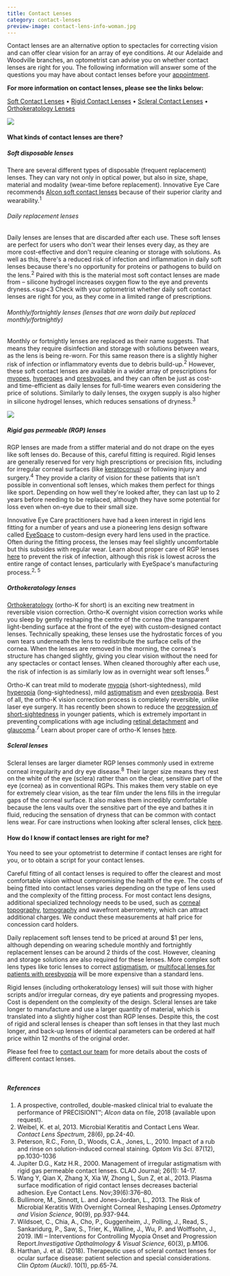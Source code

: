 ```yaml
---
title: Contact Lenses
category: contact-lenses
preview-image: contact-lens-info-woman.jpg
---
```

<div class="employee-heading">
<p><p>Contact lenses are an alternative option to spectacles for correcting vision and can offer clear vision for an array of eye conditions. At our Adelaide and Woodville branches, an optometrist can advise you on whether contact lenses are right for you. The following information will answer some of the questions you may have about contact lenses before your <a href="/what-we-do/eye-exam">appointment</a>.</p>

<p><b>For more information on contact lenses, please see the links below:</b></p>
<a href="/what-we-do/soft-contact-lenses">Soft Contact Lenses</a>
• <a href="/what-we-do/gas-permeable-contact-lenses">Rigid Contact Lenses</a>
• <a href="/what-we-do/scleral-contact-lenses">Scleral Contact Lenses</a>
• <a href="/what-we-do/orthokeratology-corneal-reshaping">Orthokeratology Lenses</a>
</div>

![](/uploads/lenses.jpg)

#### What kinds of contact lenses are there?

##### Soft disposable lenses

There are several different types of disposable (frequent replacement) lenses. They can vary not only in optical power, but also in size, shape, material and modality (wear-time before replacement). Innovative Eye Care recommends [Alcon soft contact lenses](/what-we-do/alcon-soft-contact-lenses/) because of their superior clarity and wearability.<sup>1</sup>

###### Daily replacement lenses

Daily lenses are lenses that are discarded after each use. These soft lenses are perfect for users who don't wear their lenses every day, as they are more cost-effective and don't require cleaning or storage with solutions. As well as this, there's a reduced risk of infection and inflammation in daily soft lenses because there's no opportunity for proteins or pathogens to build on the lens.<sup>2</sup> Paired with this is the material most soft contact lenses are made from – silicone hydrogel increases oxygen flow to the eye and prevents dryness.<sup<3</sup> Check with your optometrist whether daily soft contact lenses are right for you, as they come in a limited range of prescriptions.

###### Monthly/fortnightly lenses (lenses that are worn daily but replaced monthly/fortnightly)

Monthly or fortnightly lenses are replaced as their name suggests. That means they require disinfection and storage with solutions between wears, as the lens is being re-worn. For this same reason there is a slightly higher risk of infection or inflammatory events due to debris build-up.<sup>2</sup> However, these soft contact lenses are available in a wider array of prescriptions for [myopes](https://www.innovativeeyecare.com.au/what-we-do/myopia), [hyperopes](https://www.innovativeeyecare.com.au/what-we-do/hyperopia) and [presbyopes](https://www.innovativeeyecare.com.au/what-we-do/presbyopia), and they can often be just as cost- and time-efficient as daily lenses for full-time wearers even considering the price of solutions. Similarly to daily lenses, the oxygen supply is also higher in silicone hydrogel lenses, which reduces sensations of dryness.<sup>3</sup>

![](/uploads/contact-lenses-2.jpg)

##### Rigid gas permeable (RGP) lenses

RGP lenses are made from a stiffer material and do not drape on the eyes like soft lenses do. Because of this, careful fitting is required. Rigid lenses are generally reserved for very high prescriptions or precision fits, including for irregular corneal surfaces (like [keratoconus](https://www.innovativeeyecare.com.au/what-we-do/keratoconus)) or following injury and surgery.<sup>4</sup> They provide a clarity of vision for these patients that isn't possible in conventional soft lenses, which makes them perfect for things like sport. Depending on how well they're looked after, they can last up to 2 years before needing to be replaced, although they have some potential for loss even when on-eye due to their small size. 

Innovative Eye Care practitioners have had a keen interest in rigid lens fitting for a number of years and use a pioneering lens design software called [EyeSpace](https://www.eyespacelenses.com/) to custom-design every hard lens used in the practice. Often during the fitting process, the lenses may feel slightly uncomfortable but this subsides with regular wear. Learn about proper care of RGP lenses [here](/patient-resources/care-of-gas-permeable-lenses) to prevent the risk of infection, although this risk is lowest across the entire range of contact lenses, particularly with EyeSpace's manufacturing process.<sup>2, 5</sup>

##### Orthokeratology lenses

[Orthokeratology](/what-we-do/orthokeratology-corneal-reshaping) (ortho-K for short) is an exciting new treatment in reversible vision correction. Ortho-K overnight vision correction works while you sleep by gently reshaping the centre of the cornea (the transparent light-bending surface at the front of the eye) with custom-designed contact lenses. Technically speaking, these lenses use the hydrostatic forces of you own tears underneath the lens to redistribute the surface cells of the cornea. When the lenses are removed in the morning, the cornea's structure has changed slightly, giving you clear vision without the need for any spectacles or contact lenses. When cleaned thoroughly after each use, the risk of infection is as similarly low as in overnight wear soft lenses.<sup>6</sup>

Ortho-K can treat mild to moderate [myopia](/what-we-do/myopia) (short-sightedness), mild [hyperopia](/what-we-do/hyperopia) (long-sightedness), mild [astigmatism](/what-we-do/astigmatism) and even [presbyopia](/what-we-do/presbyopia). Best of all, the ortho-K vision correction process is completely reversible, unlike laser eye surgery. It has recently been shown to reduce the [progression of short-sightedness](https://www.innovativeeyecare.com.au/what-we-do/myopia-control) in younger patients, which is extremely important in preventing complications with age including [retinal detachment](https://www.innovativeeyecare.com.au/what-we-do/flashes-floaters-retinal-tear-detachment) and [glaucoma](https://www.innovativeeyecare.com.au/what-we-do/glaucoma).<sup>7</sup> Learn about proper care of ortho-K lenses [here](/patient-resources/care-of-orthokeratology-lenses). 

##### Scleral lenses

Scleral lenses are larger diameter RGP lenses commonly used in extreme corneal irregularity and dry eye disease.<sup>8</sup> Their larger size means they rest on the white of the eye (sclera) rather than on the clear, sensitive part of the eye (cornea) as in conventional RGPs. This makes them very stable on eye for extremely clear vision, as the tear film under the lens fills in the irregular gaps of the corneal surface. It also makes them incredibly comfortable because the lens vaults over the sensitive part of the eye and bathes it in fluid, reducing the sensation of dryness that can be common with contact lens wear. For care instructions when looking after scleral lenses, click [here](/patient-resources/care-of-scleral-lenses). 

#### How do I know if contact lenses are right for me?

You need to see your optometrist to determine if contact lenses are right for you, or to obtain a script for your contact lenses.  

Careful fitting of all contact lenses is required to offer the clearest and most comfortable vision without compromising the health of the eye. The costs of being fitted into contact lenses varies depending on the type of lens used and the complexity of the fitting process. For most contact lens designs, additional specialized technology needs to be used, such as [corneal topography](/what-we-do/corneal-topography), [tomography](https://www.innovativeeyecare.com.au/what-we-do/corneal-tomography) and wavefront aberrometry, which can attract additional charges. We conduct these measurements at half price for concession card holders.

Daily replacement soft lenses tend to be priced at around $1 per lens, although depending on wearing schedule monthly and fortnightly replacement lenses can be around 2 thirds of the cost. However, cleaning and storage solutions are also required for these lenses. More complex soft lens types like toric lenses to correct [astigmatism](https://www.innovativeeyecare.com.au/what-we-do/astigmatism), or [multifocal lenses for patients with presbyopia](/what-we-do/contact-lenses-for-presbyopia) will be more expensive than a standard lens.

Rigid lenses (including orthokeratology lenses) will suit those with higher scripts and/or irregular corneas, dry eye patients and progressing myopes. Cost is dependent on the complexity of the design. Scleral lenses are take longer to manufacture and use a larger quantity of material, which is translated into a slightly higher cost than RGP lenses. Despite this, the cost of rigid and scleral lenses is cheaper than soft lenses in that they last much longer, and back-up lenses of identical parameters can be ordered at half price within 12 months of the original order.

Please feel free to [contact our team](/contact) for more details about the costs of different contact lenses.

<br>

##### References

1. A prospective, controlled, double-masked clinical trial to evaluate the performance of PRECISION1™; *Alcon* data on file, 2018 (available upon request).
2. Weibel, K. et al, 2013. Microbial Keratitis and Contact Lens Wear. *Contact Lens Spectrum*, 28(6), pp.24-40.
3. Peterson, R.C., Fonn, D., Woods, C.A., Jones, L., 2010. Impact of a rub and rinse on solution-induced corneal staining. *Optom Vis Sci.* 87(12), pp.1030-1036
4. Jupiter D.G., Katz H.R., 2000. Management of irregular astigmatism with rigid gas permeable contact lenses. CLAO Journal; 26(1): 14-17.
5. Wang Y, Qian X, Zhang X, Xia W, Zhong L, Sun Z, et al., 2013. Plasma surface modification of rigid contact lenses decreases bacterial adhesion. Eye Contact Lens. Nov;39(6):376–80.
6. Bullimore, M., Sinnott, L. and Jones-Jordan, L., 2013. The Risk of Microbial Keratitis With Overnight Corneal Reshaping Lenses.*Optometry and Vision Science*, 90(9), pp.937-944.
7. Wildsoet, C., Chia, A., Cho, P., Guggenheim, J., Polling, J., Read, S., Sankaridurg, P., Saw, S., Trier, K., Walline, J., Wu, P. and Wolffsohn, J., 2019. IMI – Interventions for Controlling Myopia Onset and Progression Report.*Investigative Opthalmology & Visual Science*, 60(3), p.M106.
8. Harthan, J. et al. (2018). Therapeutic uses of scleral contact lenses for ocular surface disease: patient selection and special considerations. *Clin Optom (Auckl)*. 10(1), pp.65-74.